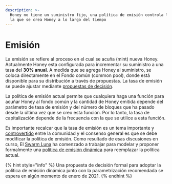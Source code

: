 ```yaml
---
description: >-
  Honey no tiene un suministro fijo, una política de emisión controla la tasa a
  la que se crea Honey a lo largo del tiempo
---
```


# Emisión

La emisión se refiere al proceso en el cual se acuña \(mint\) nueva Honey. Actualmente Honey esta configurada para incrementar su suministro a una tasa del **30% anual**. A medida que se agrega Honey al suministro, se coloca directamente en el Fondo común \(common pool\), donde está disponible para su distribución a través de propuestas. La tasa de emisión se puede ajustar mediante [propuestas de decisión](decisiones.md).

La política de emisión actual permite que cualquiera haga una función para acuñar Honey al fondo común y la cantidad de Honey emitida depende del parámetro de tasa de emisión y del número de bloques que ha pasado desde la última vez que se creo esta función. Por lo tanto, la tasa de capitalización depende de la frecuencia con la que se utilice a esta función.

Es importante recalcar que la tasa de emisión es un tema importante y [controvertido](https://forum.1hive.org/t/discussion-honey-issuance-policy/231) entre la comunidad y el consenso general es que se debe modificar la política de emisión. Como resultado de esas discusiones en curso, El [Swarm Luna](../../community/swarms/luna.md) ha comenzado a trabajar para modelar y proponer formalmente una [política de emisión dinámica](mejoras-planificadas.md#politica-de-emision-dinamica) para reemplazar la política actual.

{% hint style="info" %}
Una propuesta de decisión formal para adoptar la política de emisión dinámica junto con la parametrización recomendada se espera en algún momento de enero de 2021.
{% endhint %}

